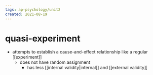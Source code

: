 ```yaml
---
tags: ap-psychology/unit2 
created: 2021-08-19
---
```


# quasi-experiment

- attempts to establish a cause-and-effect relationship like a regular [[experiment]]
	- does not have random assignment
		- has less [[internal validity|internal]] and [[external validity]] 
